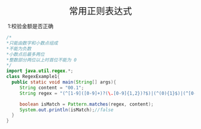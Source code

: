 <div align='center' ><font size='5'>常用正则表达式</font></div>

​	1:校验金额是否正确

 ```java
/*
*只能由数字和小数点组成
*不能为负数
*小数点后最多两位
*整数部分两位以上时首位不能为 0
*/
import java.util.regex.*;
class RegexExample1{
   public static void main(String[] args){
      String content = "00.1";
      String regex = "(^[1-9]([0-9]+)?(\.[0-9]{1,2})?$)|(^(0){1}$)|(^[0-9]\.[0-9]([0-9])?$)";
 
      boolean isMatch = Pattern.matches(regex, content);
      System.out.println(isMatch);//false
   }
}
 ```


